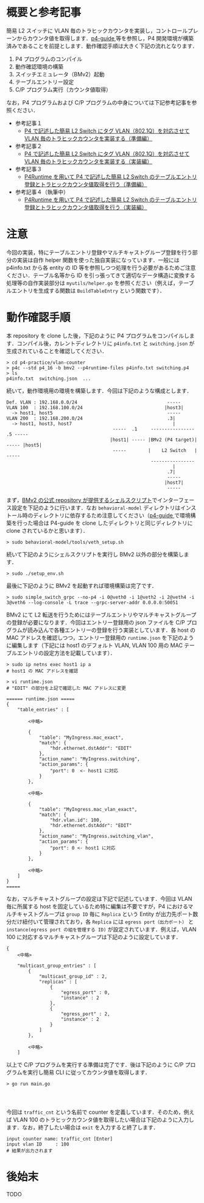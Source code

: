 
# 概要と参考記事

簡易 L2 スイッチに VLAN 毎のトラヒックカウンタを実装し，コントロールプレーンからカウンタ値を取得します．[p4-guide ](https://github.com/jafingerhut/p4-guide)等を参照し，P4 開発環境が構築済みであることを前提とします．動作確認手順は大きく下記の流れとなります．

1. P4 プログラムのコンパイル
2. 動作確認環境の構築
3. スイッチエミュレータ（BMv2）起動
4. テーブルエントリー設定
5. C/P プログラム実行（カウンタ値取得）

なお，P4 プログラムおよび C/P プログラムの中身については下記参考記事を参照ください．

- 参考記事１
  - [P4 で記述した簡易 L2 Switch にタグ VLAN（802.1Q）を対応させて VLAN 毎のトラヒックカウンタを実装する（準備編）](https://qiita.com/13ryuse4/items/cb83abd80712616e0799)
- 参考記事２
  - [P4 で記述した簡易 L2 Switch にタグ VLAN（802.1Q）を対応させて VLAN 毎のトラヒックカウンタを実装する（実装編）](https://qiita.com/13ryuse4/items/6f95ada4d248372603c2) 
- 参考記事３
  - [P4Runtime を用いて P4 で記述した簡易 L2 Switch のテーブルエントリ登録とトラヒックカウンタ値取得を行う（準備編）](https://qiita.com/13ryuse4/items/96ed8b31382e1fdd79f1)
- 参考記事４（執筆中）
  - [P4Runtime を用いて P4 で記述した簡易 L2 Switch のテーブルエントリ登録とトラヒックカウンタ値取得を行う（実装編）]()

# 注意

今回の実装，特にテーブルエントリ登録やマルチキャストグループ登録を行う部分の実装は自作 helper 関数を使った独自実装になっています．一般には p4info.txt から各 entity の ID 等を参照しつつ処理を行う必要があるためご注意ください．テーブル名等から ID を引っ張ってきて適切なデータ構造に変換する処理等の自作実装部分は ```myutils/helper.go``` を参照ください（例えば，テーブルエントリを生成する関数は ```BuildTableEntry``` という関数です）．

# 動作確認手順

本 repository を clone した後，下記のように P4 プログラムをコンパイルします．コンパイル後，カレントディレクトリに ```p4info.txt``` と ```switching.json``` が生成されていることを確認してください．

```
> cd p4-practice/vlan-counter
> p4c --std p4_16 -b bmv2 --p4runtime-files p4info.txt switching.p4
> ls
p4info.txt  switching.json  ...
```

続いて，動作環境用の環境を構築します．今回は下記のような構成とします．

```
Def. VLAN : 192.168.0.0/24                                 -----
VLAN 100  : 192.168.100.0/24                              |host3|
  -> host1, host5                                          -----
VLAN 200  : 192.168.200.0/24                               .3|
  -> host1, host3, host7                                     |                     
                                       -----  .1     ----------------      .5 -----
                                      |host1| ----- |BMv2 (P4 target)| ----- |host5|
                                       -----        |    L2 Switch   |        -----
                                                     ---------------- 
                                                             |
                                                           .7|
                                                           -----
                                                          |host7|
                                                           -----
```

まず，[BMv2 の公式 repository が提供するシェルスクリプト](https://github.com/p4lang/behavioral-model/blob/master/tools/veth_setup.sh)でインターフェース設定を下記のように行います．なお ```behavioral-model``` ディレクトリはインストール時のディレクトリに依存するため注意してください（[p4-guide ](https://github.com/jafingerhut/p4-guide)で環境構築を行った場合は P4-guide を clone したディレクトリと同じディレクトリに clone されているかと思います）．

```
> sudo behavioral-model/tools/veth_setup.sh
```

続いて下記のようにシェルスクリプトを実行し BMv2 以外の部分を構築します．

```
> sudo ./setup_env.sh
```

最後に下記のように BMv2 を起動すれば環境構築は完了です．

```
> sudo simple_switch_grpc --no-p4 -i 0@veth0 -i 1@veth2 -i 2@veth4 -i 3@veth6 --log-console -L trace --grpc-server-addr 0.0.0.0:50051
```

BMv2 にて L2 転送を行うためにはテーブルエントリやマルチキャストグループの登録が必要になります．今回はエントリー登録用の json ファイルを C/P プログラムが読み込んで各種エントリーの登録を行う実装としています．各 host の MAC アドレスを確認しつつ，エントリー登録用の ```runtime.json``` を下記のように編集します（下記には host1 のデフォルト VLAN, VLAN 100 用の MAC テーブルエントリの設定方法を記載しています）．

```
> sudo ip netns exec host1 ip a
# host1 の MAC アドレスを確認

> vi runtime.json
# "EDIT" の部分を上記で確認した MAC アドレスに変更

====== runtime.json =====
{
    "table_entries" : [

        <中略>

        {
            "table": "MyIngress.mac_exact",
            "match": {
                "hdr.ethernet.dstAddr": "EDIT"
            },
            "action_name": "MyIngress.switching",
            "action_params": {
                "port": 0  <- host1 に対応
            }
        },

        <中略>

        {  
            "table": "MyIngress.mac_vlan_exact",
            "match": {    
                "hdr.vlan.id": 100,    
                "hdr.ethernet.dstAddr": "EDIT"    
            },    
            "action_name": "MyIngress.switching_vlan",    
            "action_params": {    
                "port": 0 <- host1 に対応
            }    
        },

        <中略>
    ]
}
=====
```

なお，マルチキャストグループの設定は下記で記述しています．今回は VLAN 毎に所属する host を固定しているため特に編集は不要ですが，P4 におけるマルチキャストグループは ```group ID``` 毎に ```Replica``` という Entity が出力先ポート数分だけ紐付いて管理されており，各 ```Replica``` には ```egress port（出力ポート）``` と ```instance(egress port の組を管理する ID)``` が設定されています．例えば，VLAN 100 に対応するマルチキャストグループは下記のように設定しています．

```
{
    <中略>

    "multicast_group_entries" : [
        {
            "multicast_group_id" : 2,
            "replicas" : [    
                {   
                    "egress_port" : 0,
                    "instance" : 2
                },   
                {   
                    "egress_port" : 2,    
                    "instance" : 2
                }   
            ]    
        },

        <中略> 
    ]
```

以上で C/P プログラムを実行する準備は完了です．後は下記のように C/P プログラムを実行し簡易 CLI に従ってカウンタ値を取得します．

```
> go run main.go




```

今回は ```traffic_cnt``` という名前で counter を定義しています．そのため，例えば VLAN 100 のトラヒックカウンタ値を取得したい場合は下記のように入力します．なお，終了したい場合は ```exit``` を入力すると終了します．

```
input counter name: traffic_cnt [Enter]
input vlan ID     : 100
# 結果が出力されます
```

# 後始末

TODO
